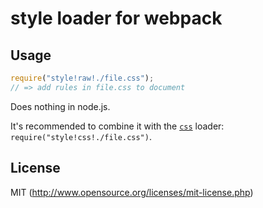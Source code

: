 # style loader for webpack

## Usage

``` javascript
require("style!raw!./file.css");
// => add rules in file.css to document
```

Does nothing in node.js.

It's recommended to combine it with the [`css`](https://github.com/webpack/css-loader) loader: `require("style!css!./file.css")`.

## License

MIT (http://www.opensource.org/licenses/mit-license.php)